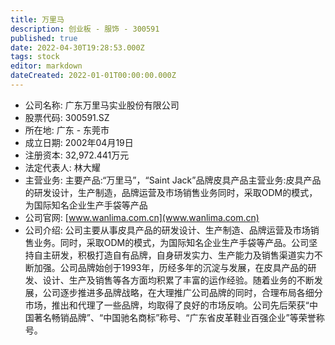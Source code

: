 ```yaml
---
title: 万里马
description: 创业板 - 服饰 - 300591
published: true
date: 2022-04-30T19:28:53.000Z
tags: stock
editor: markdown
dateCreated: 2022-01-01T00:00:00.000Z
---
```


- 公司名称: 广东万里马实业股份有限公司
- 股票代码: 300591.SZ
- 所在地: 广东 - 东莞市
- 成立日期: 2002年04月19日
- 注册资本: 32,972.441万元
- 法定代表人: 林大耀
- 主营业务: 主要产品:“万里马”，“Saint Jack”品牌皮具产品主营业务:皮具产品的研发设计，生产制造，品牌运营及市场销售业务同时，采取ODM的模式，为国际知名企业生产手袋等产品
- 公司官网: [www.wanlima.com.cn](www.wanlima.com.cn)
- 公司介绍: 公司主要从事皮具产品的研发设计、生产制造、品牌运营及市场销售业务。同时，采取ODM的模式，为国际知名企业生产手袋等产品。公司坚持自主研发，积极打造自有品牌，自身研发实力、生产能力及销售渠道实力不断加强。公司品牌始创于1993年，历经多年的沉淀与发展，在皮具产品的研发、设计、生产及销售等各方面均积累了丰富的运作经验。随着业务的不断发展，公司逐步推进多品牌战略，在大理推广公司品牌的同时，合理布局各细分市场，推出和代理了一些品牌，均取得了良好的市场反响。公司先后荣获“中国著名畅销品牌”、“中国驰名商标”称号、“广东省皮革鞋业百强企业”等荣誉称号。


